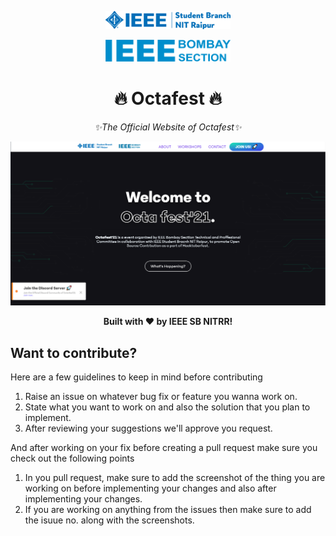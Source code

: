 <span><p align=center><img src="https://github.com/amandewatnitrr/Octafest/blob/main/img/logos/logo-no-bg.png" width="200px"></p>
<p align=center><img src="https://github.com/amandewatnitrr/Octafest/blob/main/img/logos/logo-no-bg1.jpg" width="200px"></p></span>
<h1 align=center>🔥 Octafest 🔥</h1>
<p align=center><i>✨The Official Website of Octafest✨</i></p>

<p align=center><a href="https://amandewatnitrr.github.io/Octafest/"><img src="https://github.com/amandewatnitrr/Octafest/blob/main/main.PNG"></a></p>

<p align=center><strong>Built with ❤️ by IEEE SB NITRR!</strong></p>

## Want to contribute?

Here are a few guidelines to keep in mind before contributing

1. Raise an issue on whatever bug fix or feature you wanna work on.
2. State what you want to work on and also the solution that you plan to implement.
3. After reviewing your suggestions we'll approve you request.

And after working on your fix before creating a pull request make sure you check out the following points

1. In you pull request, make sure to add the screenshot of the thing you are working on before implementing your changes and also after implementing your changes.
2. If you are working on anything from the issues then make sure to add the isuue no. along with the screenshots.
